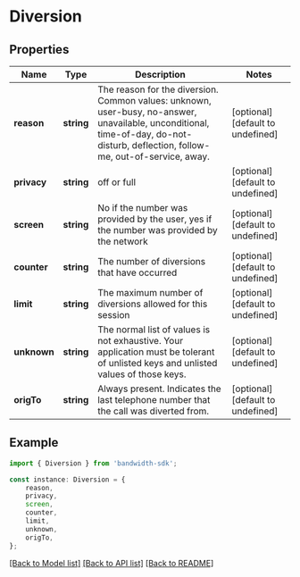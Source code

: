 # Diversion


## Properties

Name | Type | Description | Notes
------------ | ------------- | ------------- | -------------
**reason** | **string** | The reason for the diversion. Common values: unknown, user-busy, no-answer, unavailable, unconditional, time-of-day, do-not-disturb, deflection, follow-me, out-of-service, away. | [optional] [default to undefined]
**privacy** | **string** | off or full | [optional] [default to undefined]
**screen** | **string** | No if the number was provided by the user, yes if the number was provided by the network | [optional] [default to undefined]
**counter** | **string** | The number of diversions that have occurred | [optional] [default to undefined]
**limit** | **string** | The maximum number of diversions allowed for this session | [optional] [default to undefined]
**unknown** | **string** | The normal list of values is not exhaustive. Your application must be tolerant of unlisted keys and unlisted values of those keys. | [optional] [default to undefined]
**origTo** | **string** | Always present. Indicates the last telephone number that the call was diverted from. | [optional] [default to undefined]

## Example

```typescript
import { Diversion } from 'bandwidth-sdk';

const instance: Diversion = {
    reason,
    privacy,
    screen,
    counter,
    limit,
    unknown,
    origTo,
};
```

[[Back to Model list]](../README.md#documentation-for-models) [[Back to API list]](../README.md#documentation-for-api-endpoints) [[Back to README]](../README.md)
